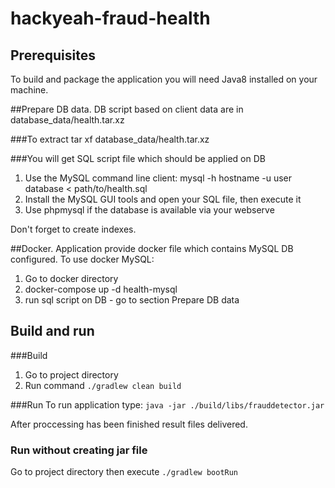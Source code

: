 # hackyeah-fraud-health

## Prerequisites
To build and package the application you will need Java8 installed on your machine.

##Prepare DB data.
DB script based on client data are in database_data/health.tar.xz

###To extract
tar xf database_data/health.tar.xz

###You will get SQL script file which should be applied on DB

1. Use the MySQL command line client: mysql -h hostname -u user database < path/to/health.sql
2. Install the MySQL GUI tools and open your SQL file, then execute it
3. Use phpmysql if the database is available via your webserve

Don't forget to create indexes.

##Docker.
Application provide docker file which contains MySQL DB configured.
To use docker MySQL:

1. Go to docker directory
2. docker-compose up -d health-mysql
3. run sql script on DB - go to section Prepare DB data

## Build and run
###Build
1. Go to project directory
2. Run command `./gradlew clean build`

###Run
 To run application type: `java -jar ./build/libs/frauddetector.jar`

After proccessing has been finished result files delivered.

### Run without creating jar file
Go to project directory then execute `./gradlew bootRun`



